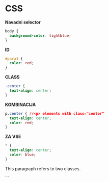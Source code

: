 # CSS
**Navadni selector**
```css
body {
  background-color: lightblue;
}
```
**ID**
```css
#para1 {
  color: red;
}
```
**CLASS**
```css
.center {
  text-align: center;
}
```
**KOMBINACIJA**
```css
p.center { //<p> elements with class="center"
  text-align: center;
  color: red;
}
```
**ZA VSE**
```css
* {
  text-align: center;
  color: blue;
}
```

<p class="center large">This paragraph refers to two classes.</p>
```

